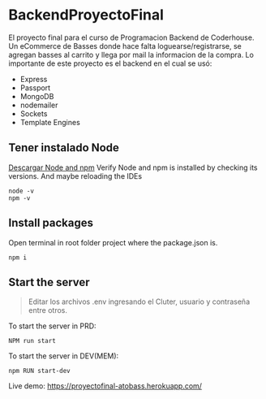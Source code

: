 # BackendProyectoFinal
El proyecto final para el curso de Programacion Backend de Coderhouse.
Un eCommerce de Basses donde hace falta loguearse/registrarse, se agregan basses al carrito y llega por mail la informacion de la compra.
Lo importante de este proyecto es el backend en el cual se usó:
- Express
- Passport
- MongoDB
- nodemailer
- Sockets
- Template Engines

## Tener instalado Node
[Descargar Node and npm](https://nodejs.org/en/)
Verify Node and npm is installed by checking its versions. And maybe reloading the IDEs
```
node -v
npm -v
```

## Install packages

Open terminal in root folder project where the package.json is.

```
npm i
```

## Start the server

>Editar los archivos .env ingresando el Cluter, usuario y contraseña entre otros.

To start the server in PRD:
```
NPM run start
```

To start the server in DEV(MEM):
```
npm RUN start-dev
```

Live demo:
https://proyectofinal-atobass.herokuapp.com/
